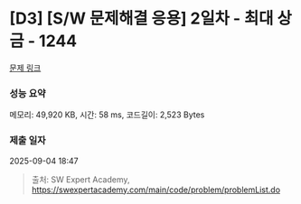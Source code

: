 # [D3] [S/W 문제해결 응용] 2일차 - 최대 상금 - 1244 

[문제 링크](https://swexpertacademy.com/main/code/problem/problemDetail.do?contestProbId=AV15Khn6AN0CFAYD) 

### 성능 요약

메모리: 49,920 KB, 시간: 58 ms, 코드길이: 2,523 Bytes

### 제출 일자

2025-09-04 18:47



> 출처: SW Expert Academy, https://swexpertacademy.com/main/code/problem/problemList.do